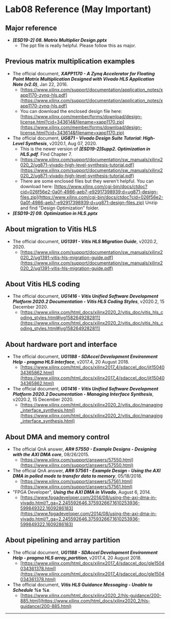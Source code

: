 # Lab08 Reference (May Important)

## Major reference

- ***[ESD19-2] 08. Matrix Multiplier Design.pptx***
    - The ppt file is really helpful. Please follow this as major.

## Previous matrix multiplication examples

- The official document, ***XAPP1170 - A Zynq Accelerator for Floating Point Matrix Multiplication Designed with Vivado HLS Application Note (v2.0)***, Jan 22, 2016.
    - [https://www.xilinx.com/support/documentation/application_notes/xapp1170-zynq-hls.pdf](https://www.xilinx.com/support/documentation/application_notes/xapp1170-zynq-hls.pdf)
    - You can download the enclosed design file here: [https://www.xilinx.com/member/forms/download/design-license.html?cid=343614&filename=xapp1170.zip](https://www.xilinx.com/member/forms/download/design-license.html?cid=343614&filename=xapp1170.zip)
- The official document, ***UG871 - Vivado Design Suite Tutorial: High-Level Synthesis***, v2020.1, Aug 07, 2020.
    - This is the newer version of ***[ESD19-2]Supp2. Optimization in HLS.pdf***. Find Chapter 7.
    - [https://www.xilinx.com/support/documentation/sw_manuals/xilinx2020_2/ug871-vivado-high-level-synthesis-tutorial.pdf](https://www.xilinx.com/support/documentation/sw_manuals/xilinx2020_2/ug871-vivado-high-level-synthesis-tutorial.pdf)
    - There are some enclosed files but they weren't helpful. You can download here:
    [https://www.xilinx.com/cgi-bin/docs/ctdoc?cid=026f56e2-0a0f-4986-aeb7-e92917398939;d=ug871-design-files.zip](https://www.xilinx.com/cgi-bin/docs/ctdoc?cid=026f56e2-0a0f-4986-aeb7-e92917398939;d=ug871-design-files.zip)
    Unzip and find "Design Optimization" folder.
- ***[ESD19-2] 09. Optimization in HLS.pptx***

## About migration to Vitis HLS

- The official document, ***UG1391 - Vitis HLS Migration Guide***, v2020.2, 2020.
    - [https://www.xilinx.com/support/documentation/sw_manuals/xilinx2020_2/ug1391-vitis-hls-migration-guide.pdf](https://www.xilinx.com/support/documentation/sw_manuals/xilinx2020_2/ug1391-vitis-hls-migration-guide.pdf)

## About Vitis HLS coding

- The official document, ***UG1416 - Vitis Unified Software Development Platform 2020.2 Documentation - Vitis HLS Coding Styles***, v2020.2, 15 December 2020.
    - [https://www.xilinx.com/html_docs/xilinx2020_2/vitis_doc/vitis_hls_coding_styles.html#iyg1582649282811](https://www.xilinx.com/html_docs/xilinx2020_2/vitis_doc/vitis_hls_coding_styles.html#iyg1582649282811)

## About hardware port and interface

- The official document, ***UG1188 - SDAccel Development Environment Help - pragma HLS interface***, v2017.4, 20 August 2018.
    - [https://www.xilinx.com/html_docs/xilinx2017_4/sdaccel_doc/jit1504034365862.html](https://www.xilinx.com/html_docs/xilinx2017_4/sdaccel_doc/jit1504034365862.html)
- The official document, ***UG1416 - Vitis Unified Software Development Platform 2020.2 Documentation - Managing Interface Synthesis***, v2020.2, 15 December 2020.
    - [https://www.xilinx.com/html_docs/xilinx2020_2/vitis_doc/managing_interface_synthesis.html](https://www.xilinx.com/html_docs/xilinx2020_2/vitis_doc/managing_interface_synthesis.html)

## About DMA and memory control

- The official QnA answer, ***AR# 57550 - Example Designs - Designing with the AXI DMA core***, 08/26/2015.
    - [https://www.xilinx.com/support/answers/57550.html](https://www.xilinx.com/support/answers/57550.html)
- The official QnA answer, ***AR# 57561 - Example Design - Using the AXI DMA in polled mode to transfer data to memory***, 05/18/2018.
    - [https://www.xilinx.com/support/answers/57561.html](https://www.xilinx.com/support/answers/57561.html)
- "FPGA Developer", ***Using the AXI DMA in Vivado***, August 6, 2014.
    - [https://www.fpgadeveloper.com/2014/08/using-the-axi-dma-in-vivado.html/?_ga=2.245592646.375932667.1610253936-599849322.1609286183](https://www.fpgadeveloper.com/2014/08/using-the-axi-dma-in-vivado.html/?_ga=2.245592646.375932667.1610253936-599849322.1609286183)

## About pipelining and array partition

- The official document, ***UG1188 - SDAccel Development Environment Help - pragma HLS array_partition***, v2017.4, 20 August 2018.
    - [https://www.xilinx.com/html_docs/xilinx2017_4/sdaccel_doc/gle1504034361378.html](https://www.xilinx.com/html_docs/xilinx2017_4/sdaccel_doc/gle1504034361378.html)
- The official document, ***Vitis HLS Guidance Messaging - Unable to Schedule %s %s***.
    - [https://www.xilinx.com/html_docs/xilinx2020_2/hls-guidance/200-885.html](https://www.xilinx.com/html_docs/xilinx2020_2/hls-guidance/200-885.html)

---